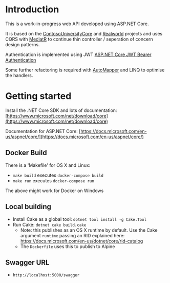 # Introduction 
This is a work-in-progress web API developed using ASP.NET Core.  

It is based on the [ContosoUniversityCore](https://github.com/jbogard/ContosoUniversityCore) and [Realworld](https://github.com/gothinkster/aspnetcore-realworld-example-app) projects and uses CQRS with [MediatR](https://github.com/jbogard/MediatR) to continue thin controller / seperation of concern design patterns.

Authentication is implemented using JWT [ASP.NET Core JWT Bearer Authentication](https://github.com/aspnet/Security/tree/master/src/Microsoft.AspNetCore.Authentication.JwtBearer)

Some further refactoring is required with [AutoMapper](http://automapper.org) and LINQ to optimise the handlers.

# Getting started

Install the .NET Core SDK and lots of documentation: [https://www.microsoft.com/net/download/core](https://www.microsoft.com/net/download/core)

Documentation for ASP.NET Core: [https://docs.microsoft.com/en-us/aspnet/core/](https://docs.microsoft.com/en-us/aspnet/core/)

## Docker Build

There is a 'Makefile' for OS X and Linux:

- `make build` executes `docker-compose build`
- `make run` executes `docker-compose run`

The above might work for Docker on Windows

## Local building

- Install Cake as a global tool: `dotnet tool install -g Cake.Tool`
- Run Cake: `dotnet cake build.cake`
  - Note: this publishes as an OS X runtime by default.  Use the Cake argument `runtime` passing an RID explained here: https://docs.microsoft.com/en-us/dotnet/core/rid-catalog
  - The `Dockerfile` uses this to publish to Alpine

## Swagger URL
- `http://localhost:5000/swagger`
